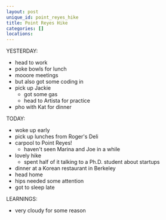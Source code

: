 ```yaml
---
layout: post
unique_id: point_reyes_hike
title: Point Reyes Hike
categories: []
locations: 
---
```


YESTERDAY:
* head to work
* poke bowls for lunch
* mooore meetings
* but also got some coding in
* pick up Jackie
  * got some gas
  * head to Artista for practice
* pho with Kat for dinner

TODAY:
* woke up early
* pick up lunches from Roger's Deli
* carpool to Point Reyes!
  * haven't seen Marina and Joe in a while
* lovely hike
  * spent half of it talking to a Ph.D. student about startups
* dinner at a Korean restaurant in Berkeley
* head home
* hips needed some attention
* got to sleep late

LEARNINGS:
* very cloudy for some reason

